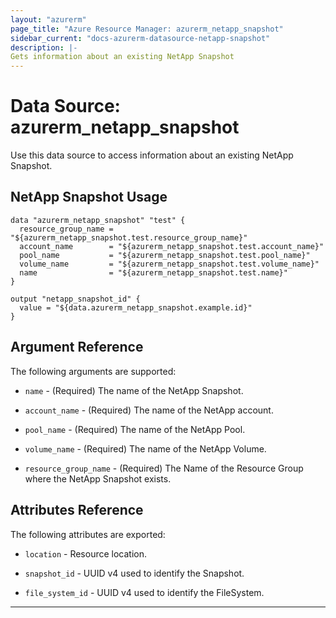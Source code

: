 ```yaml
---
layout: "azurerm"
page_title: "Azure Resource Manager: azurerm_netapp_snapshot"
sidebar_current: "docs-azurerm-datasource-netapp-snapshot"
description: |-
Gets information about an existing NetApp Snapshot
---
```


# Data Source: azurerm_netapp_snapshot

Use this data source to access information about an existing NetApp Snapshot.


## NetApp Snapshot Usage

```hcl
data "azurerm_netapp_snapshot" "test" {
  resource_group_name = "${azurerm_netapp_snapshot.test.resource_group_name}"
  account_name        = "${azurerm_netapp_snapshot.test.account_name}"
  pool_name           = "${azurerm_netapp_snapshot.test.pool_name}"
  volume_name         = "${azurerm_netapp_snapshot.test.volume_name}"
  name                = "${azurerm_netapp_snapshot.test.name}"
}

output "netapp_snapshot_id" {
  value = "${data.azurerm_netapp_snapshot.example.id}"
}
```


## Argument Reference

The following arguments are supported:

* `name` - (Required) The name of the NetApp Snapshot.

* `account_name` - (Required) The name of the NetApp account.

* `pool_name` - (Required) The name of the NetApp Pool.

* `volume_name` - (Required) The name of the NetApp Volume.

* `resource_group_name` - (Required) The Name of the Resource Group where the NetApp Snapshot exists.

## Attributes Reference

The following attributes are exported:

* `location` - Resource location.

* `snapshot_id` - UUID v4 used to identify the Snapshot.

* `file_system_id` - UUID v4 used to identify the FileSystem.

---

